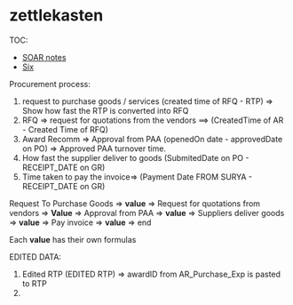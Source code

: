# zettlekasten

TOC:
- [SOAR notes](./zSOAR.md)
- [Six](./zSix.md)

Procurement process:

1. request to purchase goods / services (created time of RFQ - RTP) => Show how fast the RTP is converted into RFQ
2. RFQ => request for quotations from the vendors ==> (CreatedTime of AR - Created Time of RFQ)
3. Award Recomm => Approval from PAA (openedOn date - approvedDate on PO) => Approved PAA turnover time.
4. How fast the supplier deliver to goods (SubmitedDate on PO - RECEIPT_DATE on GR)
5. Time taken to pay the invoice=> (Payment Date FROM SURYA - RECEIPT_DATE on GR)

Request To Purchase Goods => **value** => Request for quotations from vendors => **Value** => Approval from PAA => **value** => Suppliers deliver goods => **value** => Pay invoice => **value** => end

Each **value** has their own formulas 


EDITED DATA:
1. Edited RTP (EDITED RTP) => awardID from AR_Purchase_Exp is pasted to RTP
2. 